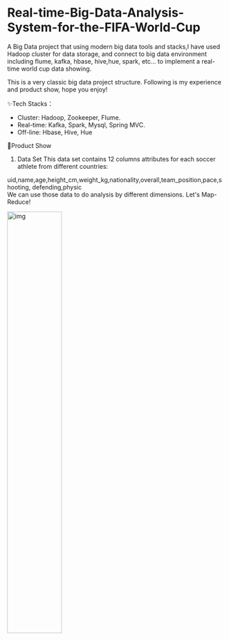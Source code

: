 # Real-time-Big-Data-Analysis-System-for-the-FIFA-World-Cup
A Big Data project that using modern big data tools and stacks,I have used Hadoop cluster for data storage, and connect to big data environment including flume, kafka, hbase, hive,hue, spark, etc... to implement a real-time world cup data showing.  
<p></p>
This is a very classic big data project structure. Following is my experience and product show, hope you enjoy!  
<p></p>

<p></p>

✨Tech Stacks：  
- Cluster: Hadoop, Zookeeper, Flume.
- Real-time: Kafka, Spark, Mysql, Spring MVC.
- Off-line: Hbase, Hive, Hue

🍻Product Show

1. Data Set
This data set contains 12 columns attributes for each soccer athlete from different countries:  

uid,name,age,height_cm,weight_kg,nationality,overall,team_position,pace,shooting, defending,physic  
We can use those data to do analysis by different dimensions. Let's Map-Reduce! 

<img align="left" alt="img" src="https://github.com/XingyuHuang23/Real-time-Big-Data-Analysis-System-for-the-FIFA-World-Cup/blob/main/imgs/1.png" width="50%" height="auto" border-radius="10px" />

